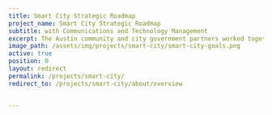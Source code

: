 ```yaml
---
title: Smart City Strategic Roadmap
project_name: Smart City Strategic Roadmap
subtitle: with Communications and Technology Management
excerpt: The Austin community and city government partners worked together to collaboratively draft this roadmap to inform City policy decision-making, help the community tackle local challenges, and help the city improve service delivery.
image_path: /assets/img/projects/smart-city/smart-city-goals.png
active: true
position: 0
layout: redirect
permalink: /projects/smart-city/
redirect_to: /projects/smart-city/about/overview


---
```

